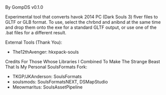 By GompDS
v0.1.0

Experimental tool that converts havok 2014 PC (Dark Souls 3) flver files to GLTF or GLB format.
To use, select the chrbnd and anibnd at the same time and drop them onto the exe for a standard GLTF output,
or use one of the .bat files for a different result.

External Tools (Thank You):
- The12thAvenger: hkxpack-souls

Credits For Those Whose Libraries I Combined To Make The Strange Beast That Is My Personal SoulsFormats Fork:
- TKGP/JKAnderson: SoulsFormats
- soulsmods: SoulsFormatsNEXT, DSMapStudio
- Meowmaritus: SoulsAssetPipeline
